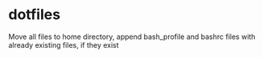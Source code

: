 # dotfiles

Move all files to home directory, append bash_profile and bashrc files with already existing files, if they exist